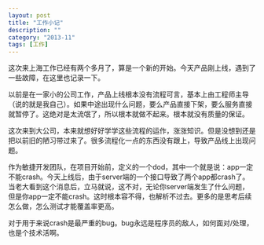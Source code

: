```yaml
---
layout: post
title: "工作小记"
description: ""
category: "2013-11"
tags: [工作]
---
```


这次来上海工作已经有两个多月了，算是一个新的开始。今天产品刚上线，遇到了一些故障，在这里也记录一下。

以前是在一家小的公司工作，产品上线根本没有流程可言，基本上由工程师主导（说的就是我自己）。如果中途出现什么问题，要么产品直接下架，要么服务直接就暂停了。这绝对是太流氓了，所以根本就做不起来。根本就没有质量的保证。

这次来到大公司，本来就想好好学学这些流程的运作，涨涨知识。但是没想到还是把以前旧的陋习带过来了。很多流程化一点的东西没有跟上，导致产品线上出现问题。

作为敏捷开发团队，在项目开始前，定义的一个dod，其中一个就是说：app一定不能crash。今天上线后，由于server端的一个接口导致了两个app都crash了。当老大看到这个消息后，立马就说，这不对，无论你server端发生了什么问题，但是你app一定不能crash。这时根本容不得，也解析不过去。更多的是思考后续怎么做，怎么测试才能覆盖率更高。

对于用于来说crash是最严重的bug。bug永远是程序员的敌人，如何面对/处理，也是个技术活啊。